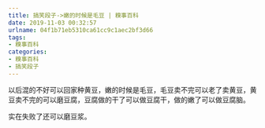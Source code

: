```yaml
---
title: 搞笑段子->嫩的时候是毛豆 | 糗事百科
date: 2019-11-03 00:32:57
urlname: 04f1b71eb5310ca61cc9c1aec2bf3d66
tags: 
- 糗事百科
categories:
- 糗事百科
- 搞笑段子
---
```

以后混的不好可以回家种黄豆，嫩的时候是毛豆，毛豆卖不完可以老了卖黄豆，黄豆卖不完的可以磨豆腐，豆腐做的干了可以做豆腐干，做的嫩了可以做豆腐脑。

实在失败了还可以磨豆浆。


